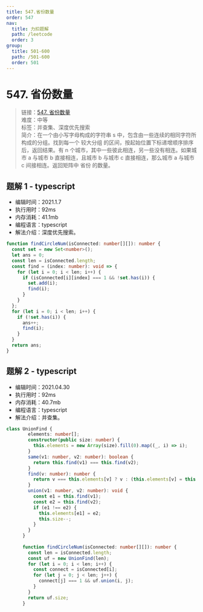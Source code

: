 ```yaml
---
title: 547.省份数量
order: 547
nav:
  title: 力扣题解
  path: /leetcode
  order: 3
group:
  title: 501-600
  path: /501-600
  order: 501
---
```


# 547. 省份数量

> 链接：[547. 省份数量](https://leetcode-cn.com/problems/number-of-provinces/)  
> 难度：中等  
> 标签：并查集、深度优先搜索  
> 简介：在一个由小写字母构成的字符串 s 中，包含由一些连续的相同字符所构成的分组。找到每一个 较大分组 的区间，按起始位置下标递增顺序排序后，返回结果。有 n 个城市，其中一些彼此相连，另一些没有相连。如果城市 a 与城市 b 直接相连，且城市 b 与城市 c 直接相连，那么城市 a 与城市 c 间接相连。返回矩阵中 省份 的数量。

## 题解 1 - typescript

- 编辑时间：2021.1.7
- 执行用时：92ms
- 内存消耗：41.1mb
- 编程语言：typescript
- 解法介绍：深度优先搜索。

```typescript
function findCircleNum(isConnected: number[][]): number {
  const set = new Set<number>();
  let ans = 0;
  const len = isConnected.length;
  const find = (index: number): void => {
    for (let i = 0; i < len; i++) {
      if (isConnected[i][index] === 1 && !set.has(i)) {
        set.add(i);
        find(i);
      }
    }
  };
  for (let i = 0; i < len; i++) {
    if (!set.has(i)) {
      ans++;
      find(i);
    }
  }
  return ans;
}
```
## 题解 2 - typescript
- 编辑时间：2021.04.30
- 执行用时：92ms
- 内存消耗：40.7mb
- 编程语言：typescript
- 解法介绍：并查集。
```typescript
class UnionFind {
        elements: number[];
        constructor(public size: number) {
          this.elements = new Array(size).fill(0).map((_, i) => i);
        }
        same(v1: number, v2: number): boolean {
          return this.find(v1) === this.find(v2);
        }
        find(v: number): number {
          return v === this.elements[v] ? v : (this.elements[v] = this.find(this.elements[v]));
        }
        union(v1: number, v2: number): void {
          const e1 = this.find(v1);
          const e2 = this.find(v2);
          if (e1 !== e2) {
            this.elements[e1] = e2;
            this.size--;
          }
        }
      }
      
      function findCircleNum(isConnected: number[][]): number {
        const len = isConnected.length;
        const uf = new UnionFind(len);
        for (let i = 0; i < len; i++) {
          const connect = isConnected[i];
          for (let j = 0; j < len; j++) {
            connect[j] === 1 && uf.union(i, j);
          }
        }
        return uf.size;
      }
```
